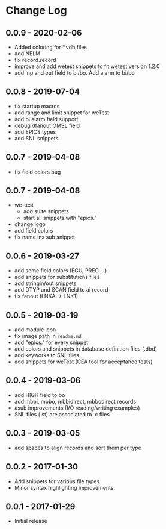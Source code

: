 # Change Log

## 0.0.9 - 2020-02-06
  - Added coloring for *.vdb files
  - add NELM
  - fix record.record
  - improve and add wetest snippets to fit wetest version 1.2.0
  - add inp and out field to bi/bo. Add alarm to bi/bo
 
## 0.0.8 - 2019-07-04
 - fix startup macros
 - add range and limit snippet for weTest
 - add bi alarm field support
 - debug dfanout OMSL field
 - add EPICS types
 - add SNL snippets

## 0.0.7 - 2019-04-08
 - fix field colors bug
  
## 0.0.7 - 2019-04-08
 - we-test 
   - add suite snippets
   - start all snippets with "epics."
 - change logo
 - add field colors 
 - fix name ins sub snippet

## 0.0.6 - 2019-03-27
 - add some field colors (EGU, PREC ...)
 - add snippets for substitutions files
 - add stringin/out snippets
 - add DTYP and SCAN field to ai record
 - fix fanout (LNKA -> LNK1)

## 0.0.5 - 2019-03-19
 - add module icon
 - fix image path in ```readme.md```
 - add "epics." for every snippet
 - add colors and snippets in database definition files (.dbd)
 - add keyworks to SNL files
 - add snippets for weTest (CEA tool for acceptance tests)
  
## 0.0.4 - 2019-03-06
 - add HIGH field to bo
 - add mbbi, mbbo, mbbidirect, mbbodirect records
 - asub improvements (I/O reading/writing examples)
 - SNL files (.st) are associated to .c files

## 0.0.3 - 2019-03-05
- add spaces to align records and sort them per type

## 0.0.2 - 2017-01-30

- Add snippets for various file types
- Minor syntax highlighting improvements.

## 0.0.1 - 2017-01-29

- Initial release

